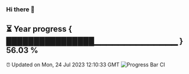 ### Hi there 👋
⏳ Year progress { ████████████████▁▁▁▁▁▁▁▁▁▁▁▁▁▁ } 56.03 %
---
⏰ Updated on Mon, 24 Jul 2023 12:10:33 GMT
![Progress Bar CI](https://github.com/Moyi321/Moyi321/workflows/Progress%20Bar%20CI/badge.svg)
